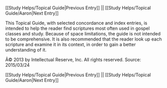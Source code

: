 [[Study Helps/Topical Guide|Previous Entry]]  ||  [[Study Helps/Topical Guide/Aaron|Next Entry]]

 This Topical Guide, with selected concordance and index entries, is intended to help the reader find scriptures most often used in gospel classes and study. Because of space limitations, the guide is not intended to be comprehensive. It is also recommended that the reader look up each scripture and examine it in its context, in order to gain a better understanding of it.

 Â© 2013 by Intellectual Reserve, Inc. All rights reserved. Source: 2015/03/24

[[Study Helps/Topical Guide|Previous Entry]]  ||  [[Study Helps/Topical Guide/Aaron|Next Entry]]